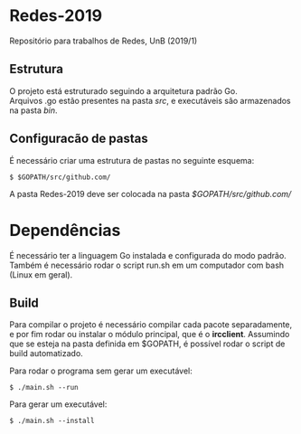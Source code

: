 # Redes-2019
Repositório para trabalhos de Redes, UnB (2019/1)

## Estrutura

O projeto está estruturado seguindo a arquitetura padrão Go.  
Arquivos .go estão presentes na pasta *src*, e executáveis são armazenados na pasta *bin*.  

## Configuracão de pastas
É necessário criar uma estrutura de pastas no seguinte esquema:  

```
$ $GOPATH/src/github.com/ 
```

A pasta Redes-2019 deve ser colocada na pasta *$GOPATH/src/github.com/*

# Dependências

É necessário ter a linguagem Go instalada e configurada do modo padrão.  
Também é necessário rodar o script run.sh em um computador com bash (Linux em geral).

## Build

Para compilar o projeto é necessário compilar cada pacote separadamente, e por fim rodar ou instalar o módulo principal, que é o **ircclient**. Assumindo que se esteja na pasta definida em $GOPATH, é possível rodar o script de build automatizado.

Para rodar o programa sem gerar um executável:

```
$ ./main.sh --run
```

Para gerar um executável:

```
$ ./main.sh --install
```


